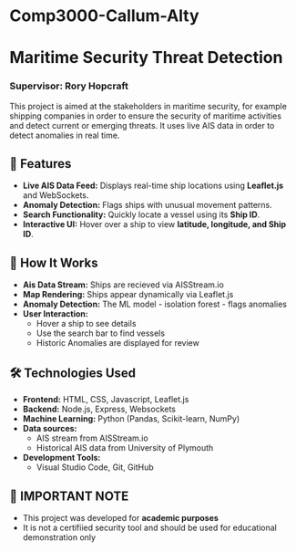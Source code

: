 # Comp3000-Callum-Alty

# Maritime Security Threat Detection
### Supervisor: Rory Hopcraft

This project is aimed at the stakeholders in maritime security, for example shipping companies in order to ensure the security of maritime activities and detect current or emerging threats. It uses live AIS data in order to detect anomalies in real time.

## 🌟 Features

-  **Live AIS Data Feed:** Displays real-time ship locations using **Leaflet.js** and WebSockets.
-  **Anomaly Detection:** Flags ships with unusual movement patterns.
-  **Search Functionality:** Quickly locate a vessel using its **Ship ID**.
-  **Interactive UI:** Hover over a ship to view **latitude, longitude, and Ship ID**.

## 📌 How It Works

- **Ais Data Stream:** Ships are recieved via AISStream.io
- **Map Rendering:** Ships appear dynamically via Leaflet.js
- **Anomaly Detection:** The ML model - isolation forest - flags anomalies
- **User Interaction:**
  - Hover a ship to see details
  - Use the search bar to find vessels
  - Historic Anomalies are displayed for review

## 🛠️ Technologies Used
- **Frontend:** HTML, CSS, Javascript, Leaflet.js
- **Backend:** Node.js, Express, Websockets
- **Machine Learning:** Python (Pandas, Scikit-learn, NumPy)
- **Data sources:**
    - AIS stream from AISStream.io
    - Historical AIS data from University of Plymouth
- **Development Tools:**
    - Visual Studio Code, Git, GitHub
      
## 📢 IMPORTANT NOTE
- This project was developed for **academic purposes**
- It is not a certifiied security tool and should be used for educational demonstration only
  






